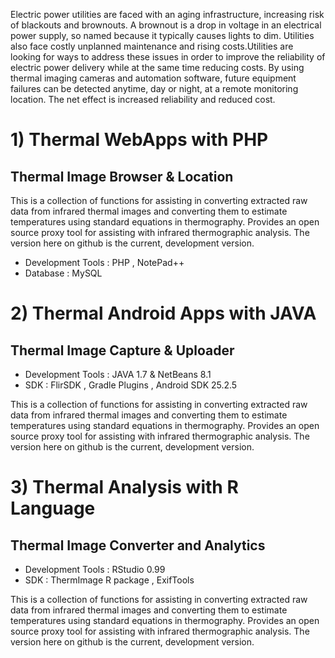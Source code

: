 Electric power utilities are faced with an aging infrastructure, increasing risk of blackouts and brownouts. 
A brownout is a drop in voltage in an electrical power supply, so named because it typically causes lights to dim. Utilities also face costly unplanned maintenance and rising costs.Utilities are looking for ways to address these issues in order to improve the reliability of electric power delivery while at the same time reducing costs. By using thermal imaging cameras and automation software, future equipment failures can be detected anytime, day or night, at a remote monitoring location. The net effect is increased reliability and reduced cost.


# 1) Thermal WebApps with PHP 
## Thermal Image Browser & Location

This is a collection of functions for assisting in converting extracted raw data from infrared thermal images and converting them to estimate temperatures using standard equations in thermography. Provides an open source proxy tool for assisting with infrared thermographic analysis. The version here on github is the current, development version. 

*	Development Tools : PHP , NotePad++
*	Database : MySQL 

# 2) Thermal Android Apps with JAVA 
## Thermal Image Capture & Uploader

*	Development Tools : JAVA 1.7 & NetBeans 8.1 
*	SDK : FlirSDK , Gradle Plugins , Android SDK 25.2.5

This is a collection of functions for assisting in converting extracted raw data from infrared thermal images and converting them to estimate temperatures using standard equations in thermography. Provides an open source proxy tool for assisting with infrared thermographic analysis. The version here on github is the current, development version. 

# 3) Thermal Analysis with R Language
## Thermal Image Converter and Analytics

*	Development Tools : RStudio 0.99 
*	SDK : ThermImage R package , ExifTools   

This is a collection of functions for assisting in converting extracted raw data from infrared thermal images and converting them to estimate temperatures using standard equations in thermography. Provides an open source proxy tool for assisting with infrared thermographic analysis. The version here on github is the current, development version. 
